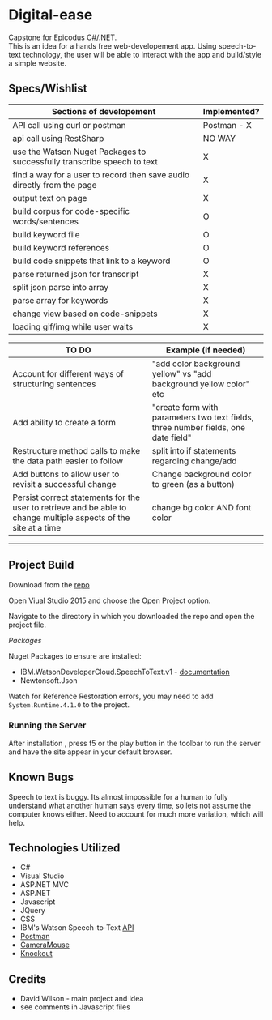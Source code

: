 # Digital-ease

Capstone for Epicodus C#/.NET.<br>
This is an idea for a hands free web-developement app. Using speech-to-text technology, the user will be able to interact with the app and build/style a simple website.

## Specs/Wishlist

| Sections of developement | Implemented? |
|---|---|
| API call using curl or postman | Postman - X |
| api call using RestSharp | NO WAY |
| use the Watson Nuget Packages to successfully transcribe speech to text | X |
| find a way for a user to record then save audio directly from the page | X |
| output text on page | X |
| build corpus for code-specific words/sentences | O |
| build keyword file | O |
| build keyword references | O |
| build code snippets that link to a keyword | O |
| parse returned json for transcript  | X |
| split json parse into array | X |
| parse array for keywords | X |
| change view based on code-snippets | X |
| loading gif/img while user waits | X |


| TO DO | Example (if needed) |
|---| ---|
| Account for different ways of structuring sentences | "add color background yellow" vs "add background yellow color" etc |
| Add ability to create a form | "create form with parameters two text fields, three number fields, one date field" |
| Restructure method calls to make the data path easier to follow | split into if statements regarding change/add |
| Add buttons to allow user to revisit a successful change | Change background color to green (as a button) |
| Persist correct statements for the user to retrieve and be able to change multiple aspects of the site at a time | change bg color AND font color |

<hr>

## Project Build

Download from the [repo](https://github.com/GrapeSalad/Digital-ease)

Open Viual Studio 2015 and choose the Open Project option.

Navigate to the directory in which you downloaded the repo and open the project file.

*Packages*

Nuget Packages to ensure are installed:
* IBM.WatsonDeveloperCloud.SpeechToText.v1 - [documentation](https://github.com/watson-developer-cloud/dotnet-standard-sdk/tree/development/src/IBM.WatsonDeveloperCloud.SpeechToText.v1)
* Newtonsoft.Json

Watch for Reference Restoration errors, you may need to add `System.Runtime.4.1.0` to the project.

### Running the Server

After installation , press f5 or the play button in the toolbar to run the server and have the site appear in your default browser.

## Known Bugs

Speech to text is buggy. Its almost impossible for a human to fully understand what another human says every time, so lets not assume the computer knows either.
Need to account for much more variation, which will help.

## Technologies Utilized

* C#
* Visual Studio
* ASP.NET MVC
* ASP.NET
* Javascript
* JQuery
* CSS
* IBM's Watson Speech-to-Text [API](https://www.ibm.com/watson/services/speech-to-text/)
* [Postman](https://www.getpostman.com/)
* [CameraMouse](http://www.cameramouse.org/index.html)
* [Knockout](http://knockoutjs.com/)

## Credits

* David Wilson - main project and idea
* see comments in Javascript files
